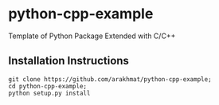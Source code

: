# python-cpp-example
Template of Python Package Extended with C/C++

## Installation Instructions
```
git clone https://github.com/arakhmat/python-cpp-example;
cd python-cpp-example;
python setup.py install
```

